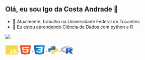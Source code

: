 ## Olá, eu sou Igo da Costa Andrade 👋


- 🔭 Atualmente, trabalho na Universidade Federal do Tocantins 
- 🌱 Eu estou aprendendo Ciência de Dados com python e R

<div>
  <a href="https://github.com/igoandrade">
  <img height="180em" src="https://github-readme-stats.vercel.app/api?username=igoandrade&show_icons=true&theme=dark&include_all_commits=true&count_private=true"/>
</div>

</div>
<div style="display: inline_block"><br>
  <img align="center" alt="igoandrade-JS" height="30" width="40" src="https://raw.githubusercontent.com/devicons/devicon/master/icons/javascript/javascript-plain.svg">
  <img align="center" alt="igoandrade-HTML" height="30" width="40" src="https://raw.githubusercontent.com/devicons/devicon/master/icons/html5/html5-original.svg">
  <img align="center" alt="igosndrade-CSS" height="30" width="40" src="https://raw.githubusercontent.com/devicons/devicon/master/icons/css3/css3-original.svg">
  <img align="center" alt="igoandrade-Python" height="30" width="40" src="https://raw.githubusercontent.com/devicons/devicon/master/icons/python/python-original.svg">
  <img align="center" alt="igoandrade-JS" height="30" width="40" src="https://github.com/devicons/devicon/blob/master/icons/r/r-original.svg">
</div>
